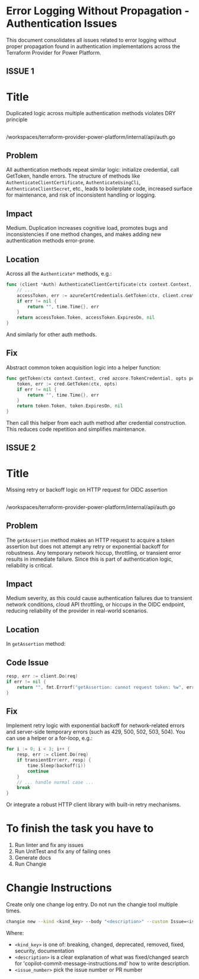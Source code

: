 # Error Logging Without Propagation - Authentication Issues

This document consolidates all issues related to error logging without proper propagation found in authentication implementations across the Terraform Provider for Power Platform.

## ISSUE 1

# Title

Duplicated logic across multiple authentication methods violates DRY principle

##

/workspaces/terraform-provider-power-platform/internal/api/auth.go

## Problem

All authentication methods repeat similar logic: initialize credential, call GetToken, handle errors. The structure of methods like `AuthenticateClientCertificate`, `AuthenticateUsingCli`, `AuthenticateClientSecret`, etc., leads to boilerplate code, increased surface for maintenance, and risk of inconsistent handling or logging.

## Impact

Medium. Duplication increases cognitive load, promotes bugs and inconsistencies if one method changes, and makes adding new authentication methods error-prone.

## Location

Across all the `Authenticate*` methods, e.g.:

```go
func (client *Auth) AuthenticateClientCertificate(ctx context.Context, scopes []string) (string, time.Time, error) {
    // ...
    accessToken, err := azureCertCredentials.GetToken(ctx, client.createTokenRequestOptions(ctx, scopes))
    if err != nil {
        return "", time.Time{}, err
    }
    return accessToken.Token, accessToken.ExpiresOn, nil
}
```

And similarly for other auth methods.

## Fix

Abstract common token acquisition logic into a helper function:

```go
func getToken(ctx context.Context, cred azcore.TokenCredential, opts policy.TokenRequestOptions) (string, time.Time, error) {
    token, err := cred.GetToken(ctx, opts)
    if err != nil {
        return "", time.Time{}, err
    }
    return token.Token, token.ExpiresOn, nil
}
```

Then call this helper from each auth method after credential construction. This reduces code repetition and simplifies maintenance.

## ISSUE 2

# Title

Missing retry or backoff logic on HTTP request for OIDC assertion

##

/workspaces/terraform-provider-power-platform/internal/api/auth.go

## Problem

The `getAssertion` method makes an HTTP request to acquire a token assertion but does not attempt any retry or exponential backoff for robustness. Any temporary network hiccup, throttling, or transient error results in immediate failure. Since this is part of authentication logic, reliability is critical.

## Impact

Medium severity, as this could cause authentication failures due to transient network conditions, cloud API throttling, or hiccups in the OIDC endpoint, reducing reliability of the provider in real-world scenarios.

## Location

In `getAssertion` method:

## Code Issue

```go
resp, err := client.Do(req)
if err != nil {
    return "", fmt.Errorf("getAssertion: cannot request token: %w", err)
}
```

## Fix

Implement retry logic with exponential backoff for network-related errors and server-side temporary errors (such as 429, 500, 502, 503, 504). You can use a helper or a for-loop, e.g.:

```go
for i := 0; i < 3; i++ {
    resp, err := client.Do(req)
    if transientErr(err, resp) {
        time.Sleep(backoff(i))
        continue
    }
    // ... handle normal case ...
    break
}
```

Or integrate a robust HTTP client library with built-in retry mechanisms.

# To finish the task you have to

1. Run linter and fix any issues
2. Run UnitTest and fix any of failing ones
3. Generate docs
4. Run Changie

# Changie Instructions

Create only one change log entry. Do not run the changie tool multiple times.

```bash
changie new --kind <kind_key> --body "<description>" --custom Issue=<issue_number>
```

Where:

- `<kind_key>` is one of: breaking, changed, deprecated, removed, fixed, security, documentation
- `<description>` is a clear explanation of what was fixed/changed search for 'copilot-commit-message-instructions.md' how to write description.
- `<issue_number>` pick the issue number or PR number
